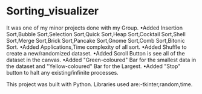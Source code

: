 # Sorting_visualizer
It was one of my minor projects done with my Group.
•Added Insertion Sort,Bubble Sort,Selection Sort,Quick Sort,Heap Sort,Cocktail Sort,Shell Sort,Merge Sort,Brick Sort,Pancake Sort,Gnome Sort,Comb Sort,Bitonic Sort.
•Added Applications,Time complexity of all sort.
•Added Shuffle to create a new/randomized dataset.
•Added Scroll Button is see all of the dataset in the canvas.
•Added "Green-coloured" Bar for the smallest data in the dataset and "Yellow-coloured" Bar for the Largest.
•Added "Stop" button to halt any existing/infinite processes.

This project was built with Python.
Libraries used are:-tkinter,random,time.
